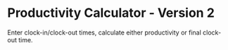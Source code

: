 # Productivity Calculator - Version 2

Enter clock-in/clock-out times, calculate either productivity or final clock-out time.
